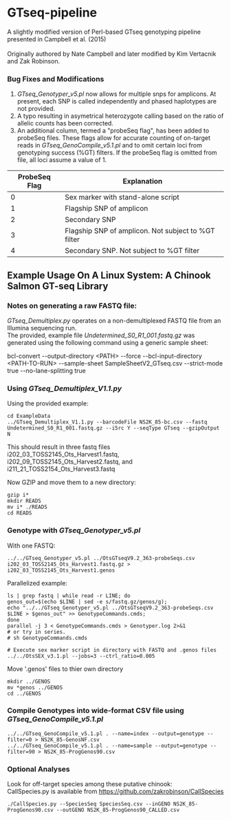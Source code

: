 # GTseq-pipeline
A slightly modified version of Perl-based GTseq genotyping pipeline presented in Campbell et al. (2015)\
\
Originally authored by Nate Campbell and later modified by Kim Vertacnik and Zak Robinson. 

### Bug Fixes and Modifications
1) <i>GTseq_Genotyper_v5.pl</i> now allows for multiple snps for amplicons. At present, each SNP is called independently and phased haplotypes are not provided.
2) A typo resulting in asymetrical heterozygote calling based on the ratio of allelic counts has been corrected.
3) An additional column, termed a "probeSeq flag", has been added to probeSeq files. These flags allow for accurate counting of on-target reads in <i>GTseq_GenoCompile_v5.1.pl</i> and to omit certain loci from genotyping success \(%GT\) filters. If the probeSeq flag is omitted from file, all loci assume a value of 1.

|ProbeSeq Flag|Explanation|
|-----------|-----------|
|0|Sex marker with stand-alone script|
|1|Flagship SNP of amplicon|
|2|Secondary SNP|
|3|Flagship SNP of amplicon. Not subject to %GT filter|
|4|Secondary SNP. Not subject to %GT filter|

## Example Usage On A Linux System: A Chinook Salmon GT-seq Library
### Notes on generating a raw FASTQ file:
<i>GTseq_Demultiplex.py</i> operates on a non-demultiplexed FASTQ file from an Illumina sequencing run.\
The provided, example file <i>Undetermined_S0_R1_001.fastq.gz</i> was generated using the following command using a generic sample sheet:

bcl-convert --output-directory \<PATH\> --force --bcl-input-directory \<PATH-TO-RUN\> --sample-sheet SampleSheetV2_GTseq.csv --strict-mode true --no-lane-splitting true

### Using <i>GTseq_Demultiplex_V1.1.py</i> 

Using the provided example:
```
cd ExampleData
../GTseq_Demultiplex_V1.1.py --barcodeFile NS2K_85-bc.csv --fastq Undetermined_S0_R1_001.fastq.gz --i5rc Y --seqType GTseq --gzipOutput N
```
This should result in three fastq files i202_03_TOSS2145_Ots_Harvest1.fastq, i202_09_TOSS2145_Ots_Harvest2.fastq, and i211_21_TOSS2154_Ots_Harvest3.fastq

Now GZIP and move them to a new directory:
```
gzip i*
mkdir READS
mv i* ./READS
cd READS
```
### Genotype with <i>GTseq_Genotyper_v5.pl</i> 
With one FASTQ:
```
../../GTseq_Genotyper_v5.pl ../OtsGTseqV9.2_363-probeSeqs.csv i202_03_TOSS2145_Ots_Harvest1.fastq.gz > i202_03_TOSS2145_Ots_Harvest1.genos
```
Parallelized example:

```
ls | grep fastq | while read -r LINE; do
genos_out=$(echo $LINE | sed -e s/fastq.gz/genos/g);
echo "../../GTseq_Genotyper_v5.pl ../OtsGTseqV9.2_363-probeSeqs.csv $LINE > $genos_out" >> GenotypeCommands.cmds;
done  
parallel -j 3 < GenotypeCommands.cmds > Genotyper.log 2>&1
# or try in series.
# sh GenotypeCommands.cmds

# Execute sex marker script in directory with FASTQ and .genos files
../../OtsSEX_v3.1.pl --jobs=3 --ctrl_ratio=0.005

```

Move '.genos' files to thier own directory

```
mkdir ../GENOS
mv *genos ../GENOS
cd ../GENOS
```

### Compile Genotypes into wide-format CSV file using <i>GTseq_GenoCompile_v5.1.pl</i>
```
../../GTseq_GenoCompile_v5.1.pl . --name=index --output=genotype --filter=0 > NS2K_85-GenosNF.csv
../../GTseq_GenoCompile_v5.1.pl . --name=sample --output=genotype --filter=90 > NS2K_85-ProgGenos90.csv

```
### Optional Analyses
Look for off-target species among these putative chinook:\
CallSpecies.py is available from https://github.com/zakrobinson/CallSpecies
```
./CallSpecies.py --SpeciesSeq SpeciesSeq.csv --inGENO NS2K_85-ProgGenos90.csv --outGENO NS2K_85-ProgGenos90_CALLED.csv
```





